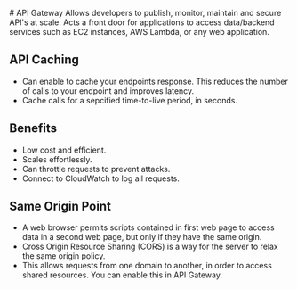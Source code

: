 # API Gateway
Allows developers to publish, monitor, maintain and secure API's at scale. Acts a front door for applications to access data/backend services such as EC2 instances, AWS Lambda, or any web application. 
## API Caching
- Can enable to cache your endpoints response. This reduces the number of calls to your endpoint and improves latency. 
- Cache calls for a sepcified time-to-live period, in seconds.
## Benefits 
- Low cost and efficient. 
- Scales effortlessly. 
- Can throttle requests to prevent attacks. 
- Connect to CloudWatch to log all requests. 
## Same Origin Point
- A web browser permits scripts contained in first web page to access data in a second web page, but only if they have the same origin. 
- Cross Origin Resource Sharing (CORS) is a way for the server to relax the same origin policy. 
- This allows requests from one domain to another, in order to access shared resources. You can enable this in API Gateway. 